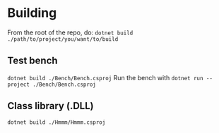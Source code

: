 # Building
From the root of the repo, do:
`dotnet build ./path/to/project/you/want/to/build`

## Test bench
`dotnet build ./Bench/Bench.csproj`
Run the bench with 
`dotnet run --project ./Bench/Bench.csproj`

## Class library (.DLL)
`dotnet build ./Hmmm/Hmmm.csproj`